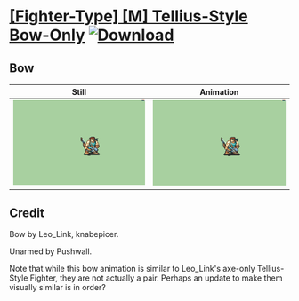 # [\[Fighter-Type\] \[M\] Tellius-Style Bow-Only](./) [![Download](https://img.shields.io/badge/Download--red?style=social&logo=github)](https://minhaskamal.github.io/DownGit/#/home?url=https://github.com/Klokinator/FE-Repo/tree/main/Battle%20Animations%2FInfantry%20-%20(Axe)%20Fighters%20and%20Warriors%2F%5BFighter-Type%5D%20%5BM%5D%20Tellius-Style%20Bow-Only%2F5.%20Bow)

## Bow

| Still | Animation |
| :---: | :-------: |
| ![Bow still](./Bow_000.png) | ![Bow](./Bow.gif) |

## Credit

Bow by Leo_Link, knabepicer.

Unarmed by Pushwall.

Note that while this bow animation is similar to Leo_Link's axe-only Tellius-Style Fighter, they are not actually a pair. Perhaps an update to make them visually similar is in order?

